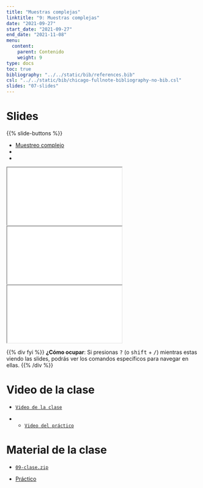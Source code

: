 ```yaml
---
title: "Muestras complejas"
linktitle: "9: Muestras complejas"
date: "2021-09-27"
start_date: "2021-09-27"
end_date: "2021-11-08"
menu:
  content:
    parent: Contenido
    weight: 9
type: docs
toc: true
bibliography: "../../static/bib/references.bib"
csl: "../../static/bib/chicago-fullnote-bibliography-no-bib.csl"
slides: "07-slides"
---
```


# Slides

{{% slide-buttons %}}

<ul class="nav nav-tabs" id="slide-tabs" role="tablist">
<li class="nav-item">
<a class="nav-link active" id="muestreo-complejo-tab" data-toggle="tab" href="#muestreo-complejo" role="tab" aria-controls="muestreo-complejo" aria-selected="true">Muestreo complejo</a>
</li>
<li class="nav-item">
<a class="nav-link" id="-tab" data-toggle="tab" href="#" role="tab" aria-controls="" aria-selected="false"></a>
</li>
<li class="nav-item">
<a class="nav-link" id="-tab" data-toggle="tab" href="#" role="tab" aria-controls="" aria-selected="false"></a>
</li>
</ul>

<div id="slide-tabs" class="tab-content">

<div id="muestreo-complejo" class="tab-pane fade show active" role="tabpanel" aria-labelledby="muestreo-complejo-tab">

<div class="embed-responsive embed-responsive-16by9">

<iframe class="embed-responsive-item" src="/slides/07-slides.html#1">
</iframe>

</div>

</div>

<div class="tab-pane fade" role="tabpanel" aria-labelledby="-tab">

<div class="embed-responsive embed-responsive-16by9">

<iframe class="embed-responsive-item" src="/slides/07-slides.html#14">
</iframe>

</div>

</div>

<div class="tab-pane fade" role="tabpanel" aria-labelledby="-tab">

<div class="embed-responsive embed-responsive-16by9">

<iframe class="embed-responsive-item" src="/slides/07-slides.html#29">
</iframe>

</div>

</div>

</div>

{{% div fyi %}}
**¿Cómo ocupar**: Si presionas <kbd>?</kbd> (o <kbd>shift</kbd> + <kbd>/</kbd>) mientras estas viendo las slides, podrás ver los comandos específicos para navegar en ellas.
{{% /div %}}

# Video de la clase

-   [<i class="fas fa-video"></i> `Video de la clase`](https://zoom.us/rec/share/JV-ZEsTOB-jU3s3dTEM57WVBqIuveCIm2S2ud3MqNim1pVgiPcijb-sj5UwGUiPg.UjmlJMrkaJaTODNb?startTime=1633375758000)

-   -   [<i class="fas fa-video"></i> `Video del práctico`](https://zoom.us/rec/share/qzVDXwHjWaxFNoQ3mRhXQ027sFrpZK3d-LrxC00sHJDmDa2bYohief-RfS-5yRUb.5oAyDL6HfntGFRhe?startTime=1633380893000)

# Material de la clase

-   [<i class="fas fa-file-archive"></i> `09-clase.zip`](https://github.com/learn-R/09-class/raw/main/09-clase.zip)

-   [<i class="fas fa-laptop-code"></i> Práctico](/example/09-practico/)
